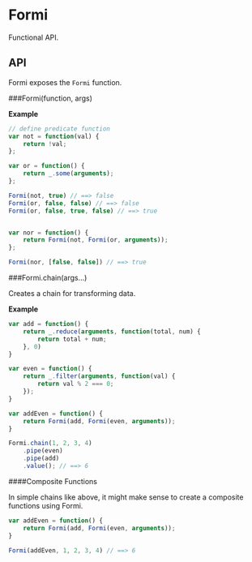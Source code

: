 Formi
=== 

Functional API.


API
---

Formi exposes the `Formi` function.

###Formi(function, args)

__Example__

```js
// define predicate function
var not = function(val) {
    return !val;
};

var or = function() {
    return _.some(arguments);
};

Formi(not, true) // ==> false
Formi(or, false, false) // ==> false
Formi(or, false, true, false) // ==> true


var nor = function() {
    return Formi(not, Formi(or, arguments));
};

Formi(nor, [false, false]) // ==> true
```

###Formi.chain(args...)

Creates a chain for transforming data.

__Example__

```js
var add = function() {
    return _.reduce(arguments, function(total, num) {
        return total + num;
    }, 0)
}

var even = function() {
    return _.filter(arguments, function(val) {
        return val % 2 === 0;
    });
}

var addEven = function() {
    return Formi(add, Formi(even, arguments));
}

Formi.chain(1, 2, 3, 4)
    .pipe(even)
    .pipe(add)
    .value(); // ==> 6
```

####Composite Functions

In simple chains like above, it might make sense to create a composite functions using Formi.

```js
var addEven = function() {
    return Formi(add, Formi(even, arguments));
}

Formi(addEven, 1, 2, 3, 4) // ==> 6
```



